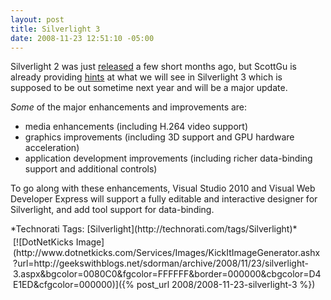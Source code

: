 ```yaml
---
layout: post
title: Silverlight 3
date: 2008-11-23 12:51:10 -05:00
---
```


Silverlight 2 was just [released](http://weblogs.asp.net/scottgu/archive/2008/10/14/silverlight-2-released.aspx) a few short months ago, but ScottGu is already providing [hints](http://weblogs.asp.net/scottgu/archive/2008/11/16/update-on-silverlight-2-and-a-glimpse-of-silverlight-3.aspx) at what we will see in Silverlight 3 which is supposed to be out sometime next year and will be a major update.

*Some* of the major enhancements and improvements are:

*   media enhancements (including H.264 video support)
*   graphics improvements (including 3D support and GPU hardware acceleration)
*   application development improvements (including richer data-binding support and additional controls)  

To go along with these enhancements, Visual Studio 2010 and Visual Web Developer Express will support a fully editable and interactive designer for Silverlight, and add tool support for data-binding.
  <div style="padding-bottom: 0px; margin: 0px; padding-left: 0px; padding-right: 0px; display: inline; float: none; padding-top: 0px" id="scid:0767317B-992E-4b12-91E0-4F059A8CECA8:c97805fa-ee33-4e9f-8701-37434623b996" class="wlWriterSmartContent">*Technorati Tags: [Silverlight](http://technorati.com/tags/Silverlight)*</div><div class="wlWriterHeaderFooter" style="text-align:left; margin:0px; padding:4px 4px 4px 4px;">[![DotNetKicks Image](http://www.dotnetkicks.com/Services/Images/KickItImageGenerator.ashx?url=http://geekswithblogs.net/sdorman/archive/2008/11/23/silverlight-3.aspx&bgcolor=0080C0&fgcolor=FFFFFF&border=000000&cbgcolor=D4E1ED&cfgcolor=000000)]({% post_url 2008/2008-11-23-silverlight-3 %})</div>
